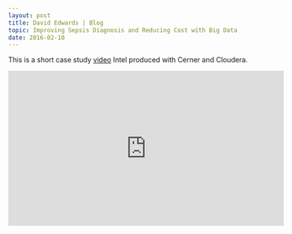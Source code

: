 ```yaml
---
layout: post
title: David Edwards | Blog
topic: Improving Sepsis Diagnosis and Reducing Cost with Big Data
date: 2016-02-10
---
```

This is a short case study [video](https://www.youtube.com/watch?v=qoFWrODFvlY) Intel produced with Cerner and Cloudera.

<iframe width="560" height="315" src="https://www.youtube.com/embed/qoFWrODFvlY" frameborder="0" allowfullscreen></iframe>
